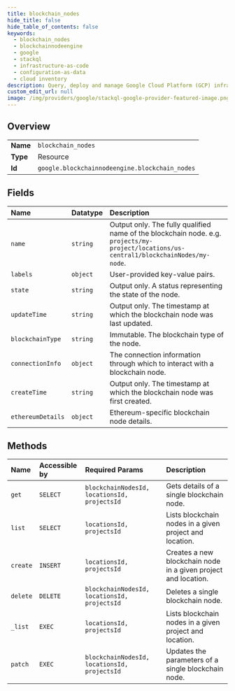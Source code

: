 ```yaml
---
title: blockchain_nodes
hide_title: false
hide_table_of_contents: false
keywords:
  - blockchain_nodes
  - blockchainnodeengine
  - google    
  - stackql
  - infrastructure-as-code
  - configuration-as-data
  - cloud inventory
description: Query, deploy and manage Google Cloud Platform (GCP) infrastructure and resources using SQL
custom_edit_url: null
image: /img/providers/google/stackql-google-provider-featured-image.png
---
```

  
    

## Overview
<table><tbody>
<tr><td><b>Name</b></td><td><code>blockchain_nodes</code></td></tr>
<tr><td><b>Type</b></td><td>Resource</td></tr>
<tr><td><b>Id</b></td><td><code>google.blockchainnodeengine.blockchain_nodes</code></td></tr>
</tbody></table>

## Fields
| Name | Datatype | Description |
|:-----|:---------|:------------|
| `name` | `string` | Output only. The fully qualified name of the blockchain node. e.g. `projects/my-project/locations/us-central1/blockchainNodes/my-node`. |
| `labels` | `object` | User-provided key-value pairs. |
| `state` | `string` | Output only. A status representing the state of the node. |
| `updateTime` | `string` | Output only. The timestamp at which the blockchain node was last updated. |
| `blockchainType` | `string` | Immutable. The blockchain type of the node. |
| `connectionInfo` | `object` | The connection information through which to interact with a blockchain node. |
| `createTime` | `string` | Output only. The timestamp at which the blockchain node was first created. |
| `ethereumDetails` | `object` | Ethereum-specific blockchain node details. |
## Methods
| Name | Accessible by | Required Params | Description |
|:-----|:--------------|:----------------|:------------|
| `get` | `SELECT` | `blockchainNodesId, locationsId, projectsId` | Gets details of a single blockchain node. |
| `list` | `SELECT` | `locationsId, projectsId` | Lists blockchain nodes in a given project and location. |
| `create` | `INSERT` | `locationsId, projectsId` | Creates a new blockchain node in a given project and location. |
| `delete` | `DELETE` | `blockchainNodesId, locationsId, projectsId` | Deletes a single blockchain node. |
| `_list` | `EXEC` | `locationsId, projectsId` | Lists blockchain nodes in a given project and location. |
| `patch` | `EXEC` | `blockchainNodesId, locationsId, projectsId` | Updates the parameters of a single blockchain node. |
